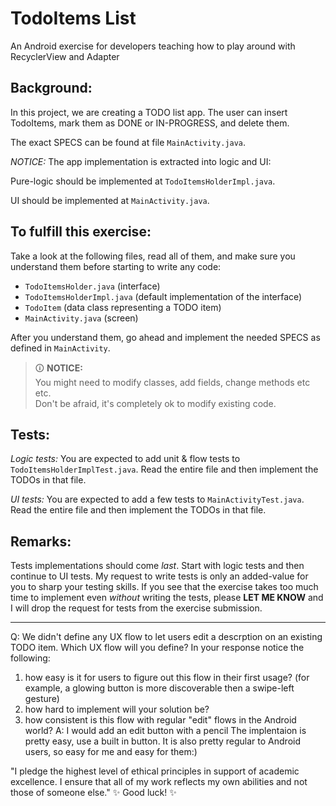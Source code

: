 # TodoItems List

An Android exercise for developers teaching how to play around with RecyclerView and Adapter

## Background:

In this project, we are creating a TODO list app.
The user can insert TodoItems, mark them as DONE or IN-PROGRESS, and delete them.

The exact SPECS can be found at file `MainActivity.java`.

*NOTICE:*
The app implementation is extracted into logic and UI:

Pure-logic should be implemented at `TodoItemsHolderImpl.java`.

UI should be implemented at `MainActivity.java`.  

## To fulfill this exercise:

Take a look at the following files, read all of them, and make sure you understand them before starting to write any code:
* `TodoItemsHolder.java` (interface)
* `TodoItemsHolderImpl.java` (default implementation of the interface)
* `TodoItem` (data class representing a TODO item)
* `MainActivity.java` (screen)

After you understand them, go ahead and implement the needed SPECS as defined in `MainActivity`.

> 🛈 **NOTICE:** \
> You might need to modify classes, add fields, change methods etc etc.  
> Don't be afraid, it's completely ok to modify existing code.

## Tests:

*Logic tests:*
You are expected to add unit & flow tests to `TodoItemsHolderImplTest.java`.
Read the entire file and then implement the TODOs in that file. 

*UI tests:*
You are expected to add a few tests to `MainActivityTest.java`.
Read the entire file and then implement the TODOs in that file.

## Remarks:

Tests implementations should come *last*. Start with logic tests and then continue to UI tests. 
My request to write tests is only an added-value for you to sharp your testing skills.
If you see that the exercise takes too much time to implement even *without* writing the tests,
please **LET ME KNOW** and I will drop the request for tests from the exercise submission.

---
Q:
We didn't define any UX flow to let users edit a descrption on an existing TODO item.
Which UX flow will you define?
In your response notice the following:
1. how easy is it for users to figure out this flow in their first usage? (for example, a glowing button is more discoverable then a swipe-left gesture)
2. how hard to implement will your solution be?
3. how consistent is this flow with regular "edit" flows in the Android world?
A:
I would add an edit button with a pencil
The implentaion is pretty easy, use a built in button.
It is also pretty regular to Android users, so easy for me and easy for them:)

"I pledge the highest level of ethical principles in support of academic excellence.  I ensure that all of my work reflects my own abilities and not those of someone else."
✨ Good luck! ✨